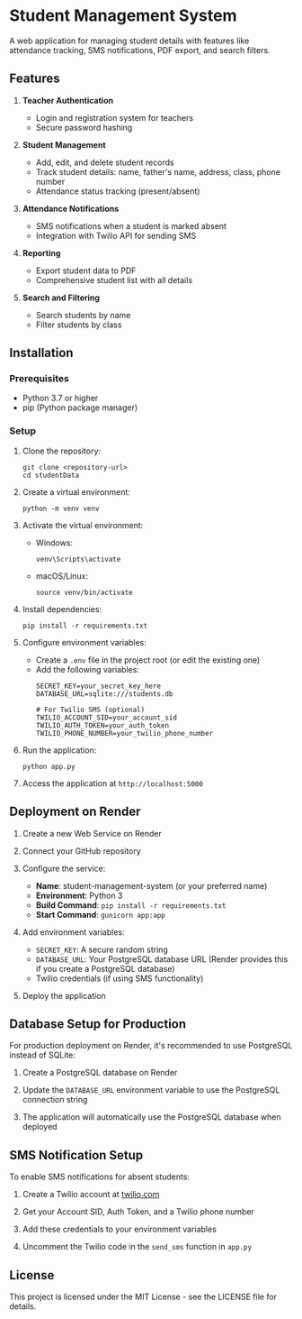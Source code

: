 # Student Management System

A web application for managing student details with features like attendance tracking, SMS notifications, PDF export, and search filters.

## Features

1. **Teacher Authentication**
   - Login and registration system for teachers
   - Secure password hashing

2. **Student Management**
   - Add, edit, and delete student records
   - Track student details: name, father's name, address, class, phone number
   - Attendance status tracking (present/absent)

3. **Attendance Notifications**
   - SMS notifications when a student is marked absent
   - Integration with Twilio API for sending SMS

4. **Reporting**
   - Export student data to PDF
   - Comprehensive student list with all details

5. **Search and Filtering**
   - Search students by name
   - Filter students by class

## Installation

### Prerequisites

- Python 3.7 or higher
- pip (Python package manager)

### Setup

1. Clone the repository:
   ```
   git clone <repository-url>
   cd studentData
   ```

2. Create a virtual environment:
   ```
   python -m venv venv
   ```

3. Activate the virtual environment:
   - Windows:
     ```
     venv\Scripts\activate
     ```
   - macOS/Linux:
     ```
     source venv/bin/activate
     ```

4. Install dependencies:
   ```
   pip install -r requirements.txt
   ```

5. Configure environment variables:
   - Create a `.env` file in the project root (or edit the existing one)
   - Add the following variables:
     ```
     SECRET_KEY=your_secret_key_here
     DATABASE_URL=sqlite:///students.db
     
     # For Twilio SMS (optional)
     TWILIO_ACCOUNT_SID=your_account_sid
     TWILIO_AUTH_TOKEN=your_auth_token
     TWILIO_PHONE_NUMBER=your_twilio_phone_number
     ```

6. Run the application:
   ```
   python app.py
   ```

7. Access the application at `http://localhost:5000`

## Deployment on Render

1. Create a new Web Service on Render

2. Connect your GitHub repository

3. Configure the service:
   - **Name**: student-management-system (or your preferred name)
   - **Environment**: Python 3
   - **Build Command**: `pip install -r requirements.txt`
   - **Start Command**: `gunicorn app:app`

4. Add environment variables:
   - `SECRET_KEY`: A secure random string
   - `DATABASE_URL`: Your PostgreSQL database URL (Render provides this if you create a PostgreSQL database)
   - Twilio credentials (if using SMS functionality)

5. Deploy the application

## Database Setup for Production

For production deployment on Render, it's recommended to use PostgreSQL instead of SQLite:

1. Create a PostgreSQL database on Render

2. Update the `DATABASE_URL` environment variable to use the PostgreSQL connection string

3. The application will automatically use the PostgreSQL database when deployed

## SMS Notification Setup

To enable SMS notifications for absent students:

1. Create a Twilio account at [twilio.com](https://www.twilio.com)

2. Get your Account SID, Auth Token, and a Twilio phone number

3. Add these credentials to your environment variables

4. Uncomment the Twilio code in the `send_sms` function in `app.py`

## License

This project is licensed under the MIT License - see the LICENSE file for details.
